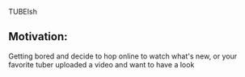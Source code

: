TUBEIsh 

## Motivation:

Getting bored and decide to hop online to watch what's new, or your favorite tuber uploaded a video and want to have a look 